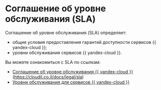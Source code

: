 # Соглашение об уровне обслуживания&nbsp;(SLA)

Соглашение об уровне обслуживания (SLA) определяет:
  * общие условия предоставления гарантий доступности сервисов {{ yandex-cloud }};
  * уровни обслуживания сервисов {{ yandex-cloud }}.

Вы можете ознакомиться с SLA по ссылкам:
* [Соглашение об уровне обслуживания {{ yandex-cloud }}](https://yandex.ru/legal/cloud_sla/?lang=ru)(https://cloudil.co.il/docs/legal/sla)
* [Уровни обслуживания для сервисов {{ yandex-cloud }}](https://yandex.ru/legal/cloud_sla_levels/?lang=ru)
